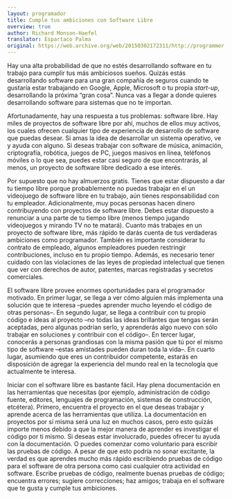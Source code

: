 ```yaml
---
layout: programador
title: Cumple tus ambiciones con Software Libre
overview: true
author: Richard Monson-Haefel
translator: Espartaco Palma
original: https://web.archive.org/web/20150302172311/http://programmer.97things.oreilly.com/wiki/index.php/Fulfill_Your_Ambitions_with_Open_Source
---
```


Hay una alta probabilidad de que no estés desarrollando software en tu
trabajo para cumplir tus más ambiciosos sueños. Quizás estás
desarrollando software para una gran compañía de seguros cuando te
gustaría estar trabajando en Google, Apple, Microsoft o tu propia
_start-up_, desarrollando la próxima “gran cosa”. Nunca vas a llegar a
donde quieres desarrollando software para sistemas que no te importan.

Afortunadamente, hay una respuesta a tus problemas: software libre. Hay
miles de proyectos de software libre por ahí, muchos de ellos muy
activos, los cuales ofrecen cualquier tipo de experiencia de desarrollo
de software que puedas desear. Si amas la idea de desarrollar un sistema
operativo, ve y ayuda con alguno. Si deseas trabajar con software de
música, animación, criptografía, robótica, juegos de PC, juegos masivos
en línea, teléfonos móviles o lo que sea, puedes estar casi seguro de
que encontrarás, al menos, un proyecto de software libre dedicado a ese
interés.

Por supuesto que no hay almuerzos gratis. Tienes que estar dispuesto a
dar tu tiempo libre porque probablemente no puedas trabajar en el un
videojuego de software libre en tu trabajo, aún tienes responsabilidad
con tu empleador. Adicionalmente, muy pocas personas hacen dinero
contribuyendo con proyectos de software libre. Debes estar dispuesto a
renunciar a una parte de tu tiempo libre (menos tiempo jugando
videojuegos y mirando TV no te matará). Cuanto más trabajes en un
proyecto de software libre, más rápido te darás cuenta de tus verdaderas
ambiciones como programador. También es importante considerar tu
contrato de empleado, algunos empleadores pueden restringir
contribuciones, incluso en tu propio tiempo. Además, es necesario tener
cuidado con las violaciones de las leyes de propiedad intelectual que
tienen que ver con derechos de autor, patentes, marcas registradas y
secretos comerciales.

El software libre provee enormes oportunidades para el programador
motivado. En primer lugar, se llega a ver cómo alguien más implementa
una solución que te interesa –puedes aprender mucho leyendo el código de
otras personas–. En segundo lugar, se llega a contribuir con tu propio
código e ideas al proyecto –no todas las ideas brillantes que tengas
serán aceptadas, pero algunas podrían serlo­, y aprenderás algo nuevo
con sólo trabajar en soluciones y contribuir con el código–. En tercer
lugar, conocerás a personas grandiosas con la misma pasión que tú por el
mismo tipo de software –estas amistades pueden duran toda la vida–. En
cuarto lugar, asumiendo que eres un contribuidor competente, estarás en
disposición de agregar la experiencia del mundo real en la tecnología
que actualmente te interesa.

Iniciar con el software libre es bastante fácil. Hay plena documentación
en las herramientas que necesitas (por ejemplo, administración de código
fuente, editores, lenguajes de programación, sistemas de construcción,
etcétera). Primero, encuentra el proyecto en el que deseas trabajar y
aprende acerca de las herramientas que utiliza. La documentación en
proyectos por sí misma será una luz en muchos casos, pero esto quizás
importe menos debido a que la mejor manera de aprender es investigar el
código por ti mismo. Si deseas estar involucrado, puedes ofrecer tu
ayuda con la documentación. O puedes comenzar como voluntario para
escribir las pruebas de código. A pesar de que esto podría no sonar
excitante, la verdad es que aprendes mucho más rápido escribiendo
pruebas de código para el software de otra persona como casi cualquier
otra actividad en software. Escribe pruebas de código, realmente buenas
pruebas de código; encuentra errores; sugiere correcciones; haz amigos;
trabaja en el software que te gusta y cumple tus ambiciones.
